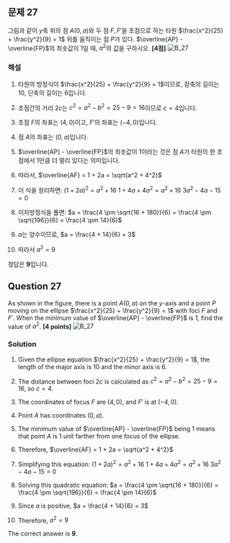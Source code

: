 

## 문제 27
그림과 같이 $y$축 위의 점 $A(0, a)$와 두 점 $F, F'$을 초점으로 하는 타원 $\frac{x^2}{25} + \frac{y^2}{9} = 1$ 위를 움직이는 점 $P$가 있다. $\overline{AP} - \overline{FP}$의 최솟값이 1일 때, $a^2$의 값을 구하시오. **[4점]**
![B_27](../Images/B_27.png)

### 해설
1) 타원의 방정식이 $\frac{x^2}{25} + \frac{y^2}{9} = 1$이므로, 장축의 길이는 10, 단축의 길이는 6입니다.

2) 초점간의 거리 $2c$는 $c^2 = a^2 - b^2 = 25 - 9 = 16$이므로 $c = 4$입니다.

3) 초점 $F$의 좌표는 $(4, 0)$이고, $F'$의 좌표는 $(-4, 0)$입니다.

4) 점 $A$의 좌표는 $(0, a)$입니다.

5) $\overline{AP} - \overline{FP}$의 최솟값이 1이라는 것은 점 $A$가 타원의 한 초점에서 1만큼 더 멀리 있다는 의미입니다.

6) 따라서, $\overline{AF} = 1 + 2a = \sqrt{a^2 + 4^2}$

7) 이 식을 정리하면: $(1 + 2a)^2 = a^2 + 16$
   $1 + 4a + 4a^2 = a^2 + 16$
   $3a^2 - 4a - 15 = 0$

8) 이차방정식을 풀면:
   $a = \frac{4 \pm \sqrt{16 + 180}}{6} = \frac{4 \pm \sqrt{196}}{6} = \frac{4 \pm 14}{6}$

9) $a$는 양수이므로, $a = \frac{4 + 14}{6} = 3$

10) 따라서 $a^2 = 9$

정답은 **9**입니다.

## Question 27
As shown in the figure, there is a point $A(0, a)$ on the $y$-axis and a point $P$ moving on the ellipse $\frac{x^2}{25} + \frac{y^2}{9} = 1$ with foci $F$ and $F'$. When the minimum value of $\overline{AP} - \overline{FP}$ is 1, find the value of $a^2$. **[4 points]**
![B_27](../Images/B_27.png)
### Solution
1) Given the ellipse equation $\frac{x^2}{25} + \frac{y^2}{9} = 1$, the length of the major axis is 10 and the minor axis is 6.

2) The distance between foci $2c$ is calculated as $c^2 = a^2 - b^2 = 25 - 9 = 16$, so $c = 4$.

3) The coordinates of focus $F$ are $(4, 0)$, and $F'$ is at $(-4, 0)$.

4) Point $A$ has coordinates $(0, a)$.

5) The minimum value of $\overline{AP} - \overline{FP}$ being 1 means that point $A$ is 1 unit farther from one focus of the ellipse.

6) Therefore, $\overline{AF} = 1 + 2a = \sqrt{a^2 + 4^2}$

7) Simplifying this equation: $(1 + 2a)^2 = a^2 + 16$
   $1 + 4a + 4a^2 = a^2 + 16$
   $3a^2 - 4a - 15 = 0$

8) Solving this quadratic equation:
   $a = \frac{4 \pm \sqrt{16 + 180}}{6} = \frac{4 \pm \sqrt{196}}{6} = \frac{4 \pm 14}{6}$

9) Since $a$ is positive, $a = \frac{4 + 14}{6} = 3$

10) Therefore, $a^2 = 9$

The correct answer is **9**.